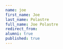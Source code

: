 ```yaml
---
name: joe
first_name: Joe
last_name: Polastre
full_name: Joe Polastre
redirect_from: 
alumni: true
published: true
---
```


